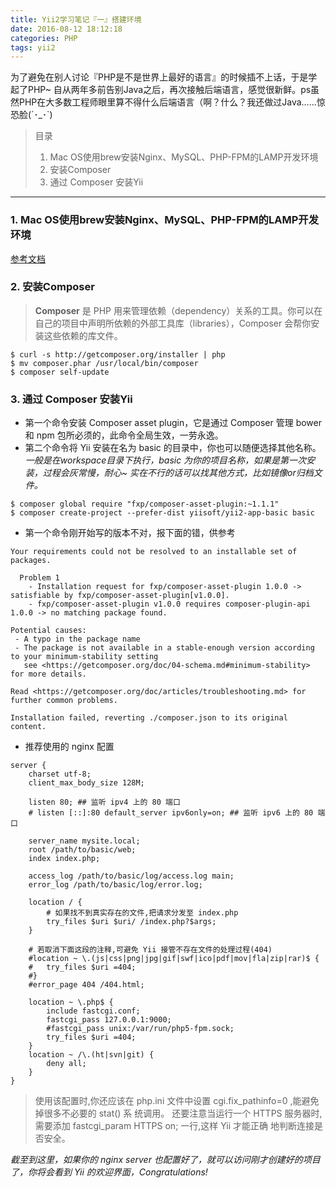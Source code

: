 ```yaml
---
title: Yii2学习笔记『一』搭建环境
date: 2016-08-12 18:12:18
categories: PHP
tags: yii2
---
```


为了避免在别人讨论『PHP是不是世界上最好的语言』的时候插不上话，于是学起了PHP~
自从两年多前告别Java之后，再次接触后端语言，感觉很新鲜。ps虽然PHP在大多数工程师眼里算不得什么后端语言（啊？什么？我还做过Java……惊恐脸(´･_･`)

> 目录
> 1. Mac OS使用brew安装Nginx、MySQL、PHP-FPM的LAMP开发环境
> 2. 安装Composer
> 3. 通过 Composer 安装Yii

<!-- more -->


-----


### 1. Mac OS使用brew安装Nginx、MySQL、PHP-FPM的LAMP开发环境
[参考文档](http://tabalt.net/blog/install-nginx-mysql-php-fpm-by-brew-on-mac/)

### 2. 安装Composer

> **Composer** 是 PHP 用来管理依赖（dependency）关系的工具。你可以在自己的项目中声明所依赖的外部工具库（libraries），Composer 会帮你安装这些依赖的库文件。

```
$ curl -s http://getcomposer.org/installer | php
$ mv composer.phar /usr/local/bin/composer
$ composer self-update
```

### 3. 通过 Composer 安装Yii

* 第一个命令安装 Composer asset plugin，它是通过 Composer 管理 bower 和 npm 包所必须的，此命令全局生效，一劳永逸。
* 第二个命令将 Yii 安装在名为 basic 的目录中，你也可以随便选择其他名称。*一般是在workspace目录下执行，basic 为你的项目名称，如果是第一次安装，过程会灰常慢，耐心~ 实在不行的话可以找其他方式，比如镜像or归档文件。*
```
$ composer global require "fxp/composer-asset-plugin:~1.1.1"
$ composer create-project --prefer-dist yiisoft/yii2-app-basic basic
```

 * 第一个命令刚开始写的版本不对，报下面的错，供参考
```
Your requirements could not be resolved to an installable set of packages.

  Problem 1
    - Installation request for fxp/composer-asset-plugin 1.0.0 -> satisfiable by fxp/composer-asset-plugin[v1.0.0].
    - fxp/composer-asset-plugin v1.0.0 requires composer-plugin-api 1.0.0 -> no matching package found.

Potential causes:
 - A typo in the package name
 - The package is not available in a stable-enough version according to your minimum-stability setting
   see <https://getcomposer.org/doc/04-schema.md#minimum-stability> for more details.

Read <https://getcomposer.org/doc/articles/troubleshooting.md> for further common problems.

Installation failed, reverting ./composer.json to its original content.
```


 * 推荐使用的 nginx 配置
```
server {
    charset utf-8;
    client_max_body_size 128M;
    
    listen 80; ## 监听 ipv4 上的 80 端口
    # listen [::]:80 default_server ipv6only=on; ## 监听 ipv6 上的 80 端口
    
    server_name mysite.local; 
    root /path/to/basic/web; 
    index index.php;
    
    access_log /path/to/basic/log/access.log main; 
    error_log /path/to/basic/log/error.log;
    
    location / {
        # 如果找不到真实存在的文件,把请求分发至 index.php 
        try_files $uri $uri/ /index.php?$args;
    }
    
    # 若取消下面这段的注释,可避免 Yii 接管不存在文件的处理过程(404) 
    #location ~ \.(js|css|png|jpg|gif|swf|ico|pdf|mov|fla|zip|rar)$ {
    #   try_files $uri =404;
    #}
    #error_page 404 /404.html;
    
    location ~ \.php$ {
        include fastcgi.conf;
        fastcgi_pass 127.0.0.1:9000; 
        #fastcgi_pass unix:/var/run/php5-fpm.sock; 
        try_files $uri =404;
    }
    location ~ /\.(ht|svn|git) { 
        deny all;
    } 
}
```
> 使用该配置时,你还应该在 php.ini 文件中设置 cgi.fix_pathinfo=0 ,能避免掉很多不必要的 stat() 系 统调用。
还要注意当运行一个 HTTPS 服务器时,需要添加 fastcgi_param HTTPS on; 一行,这样 Yii 才能正确 地判断连接是否安全。
>

*截至到这里，如果你的 nginx server 也配置好了，就可以访问刚才创建好的项目了，你将会看到 Yii 的欢迎界面，Congratulations!*



